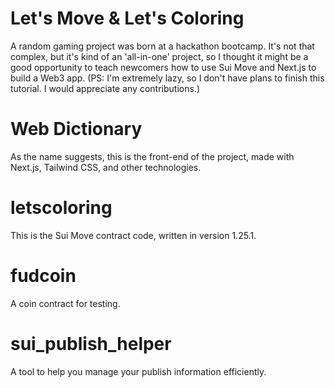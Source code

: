 # Let's Move & Let's Coloring
A random gaming project was born at a hackathon bootcamp. It's not that complex, but it's kind of an 'all-in-one' project, so I thought it might be a good opportunity to teach newcomers how to use Sui Move and Next.js to build a Web3 app. (PS: I'm extremely lazy, so I don't have plans to finish this tutorial. I would appreciate any contributions.)

# Web Dictionary
As the name suggests, this is the front-end of the project, made with Next.js, Tailwind CSS, and other technologies.

# letscoloring
This is the Sui Move contract code, written in version 1.25.1.

# fudcoin
A coin contract for testing.

# sui_publish_helper
A tool to help you manage your publish information efficiently.
